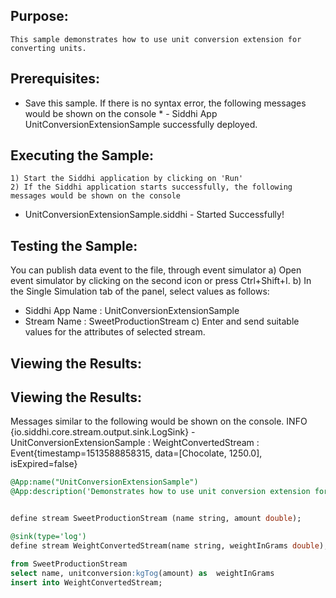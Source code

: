 
## Purpose:
	This sample demonstrates how to use unit conversion extension for converting units.

## Prerequisites:
* Save this sample. If there is no syntax error, the following messages would be shown on the console
	     * - Siddhi App UnitConversionExtensionSample successfully deployed.

## Executing the Sample:
	1) Start the Siddhi application by clicking on 'Run'
	2) If the Siddhi application starts successfully, the following messages would be shown on the console
* UnitConversionExtensionSample.siddhi - Started Successfully!

## Testing the Sample:
You can publish data event to the file, through event simulator
a) Open event simulator by clicking on the second icon or press Ctrl+Shift+I.
	b) In the Single Simulation tab of the panel, select values as follows:
* Siddhi App Name  : UnitConversionExtensionSample
* Stream Name     : SweetProductionStream
c) Enter and send suitable values for the attributes of selected stream.


## Viewing the Results:
## Viewing the Results:
Messages similar to the following would be shown on the console.
INFO {io.siddhi.core.stream.output.sink.LogSink} - UnitConversionExtensionSample : WeightConvertedStream : Event{timestamp=1513588858315, data=[Chocolate, 1250.0], isExpired=false}


```sql
@App:name("UnitConversionExtensionSample")
@App:description('Demonstrates how to use unit conversion extension for converting units.')


define stream SweetProductionStream (name string, amount double);

@sink(type='log')
define stream WeightConvertedStream(name string, weightInGrams double);

from SweetProductionStream
select name, unitconversion:kgTog(amount) as  weightInGrams
insert into WeightConvertedStream;
```